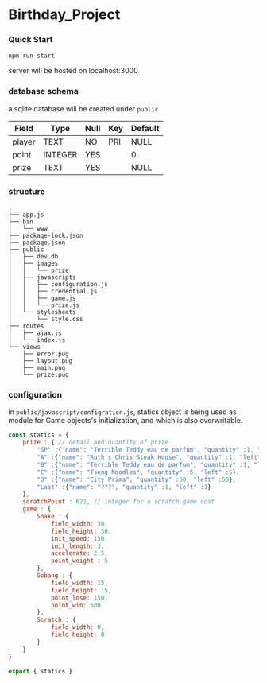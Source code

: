 # Birthday_Project


### Quick Start 
```
npm run start 
```
server will be hosted on localhost:3000

### database schema 

a sqlite database will be created under `public` 

| Field             | Type                | Null | Key | Default | 
|-------------------|---------------------|------|-----|---------|
| player            | TEXT    | NO   | PRI | NULL    | 
| point | INTEGER         | YES  |     | 0    | 
| prize          | TEXT         | YES   |     | NULL    |    

### structure 

```
.
├── app.js
├── bin
│   └── www
├── package-lock.json
├── package.json
├── public
│   ├── dev.db
│   ├── images
│   │   └── prize
│   ├── javascripts
│   │   ├── configuration.js
│   │   ├── credential.js
│   │   ├── game.js
│   │   └── prize.js
│   └── stylesheets
│       └── style.css
├── routes
│   ├── ajax.js
│   └── index.js
└── views
    ├── error.pug
    ├── layout.pug
    ├── main.pug
    └── prize.pug
```

### configuration

in `public/javascript/configration.js`, statics object is being used as module for Game objects's initialization, and which is also overwritable.
```javascript
const statics = {
    prize : { // detail and quantity of prize
        "SP" :{"name": "Terrible Teddy eau de parfum", "quantity" :1, "left" :1},
        "A" :{"name": "Ruth's Chris Steak House", "quantity" :1, "left" :1},
        "B" :{"name": "Terrible Teddy eau de parfum", "quantity" :1, "left" :1},
        "C" :{"name": "Tseng Noodles", "quantity" :5, "left" :5},
        "D" :{"name": "City Prima", "quantity" :50, "left" :50},
        "Last" :{"name": "???", "quantity" :1, "left" :1}
    },
    scratchPoint : 622, // integer for a scratch game cost
    game : { 
        Snake : { 
            field_width: 30,
            field_height: 30,
            init_speed: 150,
            init_length: 3,
            accelerate: 2.5,
            point_weight : 5
        },
        Gobang : {
            field_width: 15,
            field_height: 15,
            point_lose: 150,
            point_win: 500
        },
        Scratch : {
            field_width: 0,
            field_height: 0
        }
    }
}

export { statics }
```


